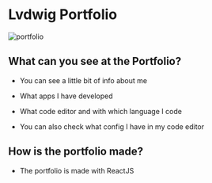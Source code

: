 # Lvdwig Portfolio

![portfolio](https://github.com/Lvdwig/Portfolio/assets/86422692/5be223b9-2df6-4f18-b9a4-850daf30bba9)

## What can you see at the Portfolio?

- You can see a little bit of info about me

- What apps I have developed

- What code editor and with which language I code

- You can also check what config I have in my code editor

## How is the portfolio made?

- The portfolio is made with ReactJS
